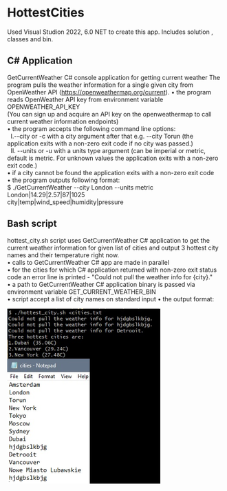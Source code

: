 # HottestCities

Used Visual Studion 2022, 6.0 NET to create this app. Includes solution , classes and bin. <br>

## C# Application
GetCurrentWeather C# console application for getting current weather
The program pulls the weather information for a single given city from OpenWeather API (https://openweathermap.org/current).
•	the program reads OpenWeather API key from environment variable OPENWEATHER_API_KEY <br>
(You can sign up and acquire an API key on the openweathermap to call current weather information endpoints) <br>
•	the program accepts the following command line options: <br>
 &nbsp;&nbsp;I.--city or -c with a city argument after that e.g. --city Torun (the application exits with a non-zero exit code if no city was passed.) <br>
 &nbsp;&nbsp;II.	--units or -u with a units type argument (can be imperial or metric, default is metric. For unknown values the application exits with a non-zero exit code.) <br>
•	if a city cannot be found the application exits with a non-zero exit code <br>
•	the program outputs following format: <br>
$ ./GetCurrentWeather --city London --units metric <br>
London|14.29|2.57|87|1025 <br>
city|temp|wind_speed|humidity|pressure <br>

## Bash script
hottest_city.sh script uses GetCurrentWeather C# application to get the current weather information for given list of cities and output 3 hottest city names and their temperature right now. <br>
•	calls to GetCurrentWeather C# app are made in parallel <br>
•	for the cities for which C# application returned with non-zero exit status code an error line is printed - "Could not pull the weather info for {city}." <br>
•	a path to GetCurrentWeather C# application binary is passed via environment variable GET_CURRENT_WEATHER_BIN <br>
•	script accept a list of city names on standard input 
•	the output format: <br>

![plot](./ex.jpg)

